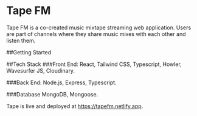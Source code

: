 # Tape FM

Tape FM is a co-created music mixtape streaming web application. Users are part of channels where they share music mixes with each other and listen them.

##Getting Started

##Tech Stack
###Front End:
React, Tailwind CSS, Typescript, Howler, Wavesurfer JS, Cloudinary.

###Back End:
Node.js, Express, Typescript.

###Database
MongoDB, Mongoose.











Tape is live and deployed at https://tapefm.netlify.app.
